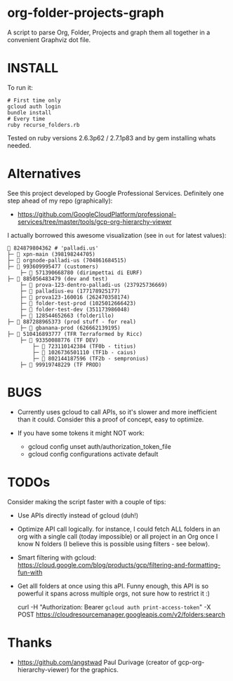 # org-folder-projects-graph

A script to parse Org, Folder, Projects and graph them all together in a convenient Graphviz dot file.

# INSTALL

To run it:

    # First time only
    gcloud auth login
    bundle install
    # Every time
    ruby recurse_folders.rb

Tested on ruby versions 2.6.3p62 / 2.7.1p83 and by gem installing whats needed.

# Alternatives

See this project developed by Google Professional Services. Definitely one step ahead of my repo (graphically):

* https://github.com/GoogleCloudPlatform/professional-services/tree/master/tools/gcp-org-hierarchy-viewer

I actually borrowed this awesome visualization (see in `out` for latest values):

    🌲 824879804362 # 'palladi.us'
    ├─ 🍕 xpn-main (398198244705)
    ├─ 🍕 orgnode-palladi-us (704861684515)
    ├─ 📁 993609995477 (customers)
        ├─ 📁 571390668780 (dirimpettai di EURF)
    ├─ 📁 885056483479 (dev and test)
        ├─ 🍕 prova-123-dentro-palladi-us (237925736669)
        ├─ 🍕 palladius-eu (177178925177)
        ├─ 🍕 prova123-160016 (262470358174)
        ├─ 🍕 folder-test-prod (1025012666423)
        ├─ 🍕 folder-test-dev (351173986048)
        ├─ 📁 128544652663 (folderillo)
    ├─ 📁 887288965373 (prod stuff - for real)
        ├─ 🍕 gbanana-prod (626662139195)
    ├─ 📁 510416893777 (TFR Terraformed by Ricc)
        ├─ 📁 93350088776 (TF DEV)
            ├─ 📁 723110142384 (TF0b - titius)
            ├─ 📁 1026736501110 (TF1b - caius)
            ├─ 📁 802144187596 (TF2b - sempronius)
        ├─ 📁 99919748229 (TF PROD)


# BUGS

* Currently uses gcloud to call APIs, so it's slower and more inefficient than it could. Consider this a proof of concept, easy to optimize.

* If you have some tokens it might NOT work:

     - gcloud config unset auth/authorization_token_file
     - gcloud config configurations activate default

# TODOs

Consider making the script faster with a couple of tips:

* Use APIs directly instead of gcloud (duh!)
* Optimize API call logically. for instance, I could fetch ALL folders in an org with a single call (today impossible) or all project in an Org once I know N folders (I believe this is possible using filters - see below).
* Smart filtering with gcloud: https://cloud.google.com/blog/products/gcp/filtering-and-formatting-fun-with
* Get alll folders at once using this aPI. Funny enough, this API is so powerful it spans across multiple orgs, not sure how to restrict it :)

    curl -H "Authorization: Bearer `gcloud auth print-access-token`" -X POST https://cloudresourcemanager.googleapis.com/v2/folders:search

# Thanks

* https://github.com/angstwad Paul Durivage (creator of gcp-org-hierarchy-viewer) for the graphics.


